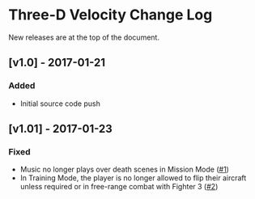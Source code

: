 # Three-D Velocity Change Log
New releases are at the top of the document.
## [v1.0] - 2017-01-21
### Added
- Initial source code push

## [v1.01] - 2017-01-23
### Fixed
- Music no longer plays over death scenes in Mission Mode ([#1](../../issues/1))
- In Training Mode, the player is no longer allowed to flip their aircraft unless required or in free-range combat with Fighter 3 ([#2](../../issues/2))
